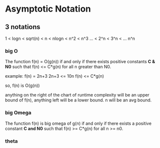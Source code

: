 # Asymptotic Notation

## 3 notations

1 < logn < sqrt(n) < n < nlogn < n^2 < n^3 ... < 2^n < 3^n < ... n^n 
### big O
The function f(n) = O(g(n)) if and only if there exists positive constants **C & N0** such that f(n) <= C*g(n) for all n greater than N0.

example:
f(n) = 2n+3
2n+3 <= 10n
f(n) <= C*g(n)

so, f(n) is O(g(n))

anything on the right of the chart of runtime complexity will be an upper bound of f(n), anything left will be a lower bound. n will be an avg bound.

### big Omega
The function f(n) is big omega of g(n) if and only if there exists a positive constant **C and N0** such that f(n) >= C*g(n) for all n >= n0.
### theta

